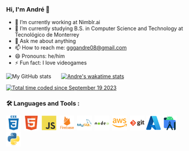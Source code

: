 ### Hi, I'm André 👋

- 🔭 I’m currently working at Nimblr.ai
- 🌱 I’m currently studying B.S. in Computer Science and Technology at Tecnológico de Monterrey
- 💬 Ask me about anything
- 📫 How to reach me: gggandre08@gmail.com
- 😄 Pronouns: he/him
- ⚡ Fun fact: I love videogames


![My GitHub stats](https://github-readme-stats.vercel.app/api?username=gggandre&show_icons=true&theme=tokyonight) &nbsp; &nbsp; &nbsp; [![Andre's wakatime stats](https://github-readme-stats.vercel.app/api/wakatime?username=gggandre)](https://github.com/anuraghazra/github-readme-stats)

<a href="https://wakatime.com/@c2db3397-9c5e-48c2-9b37-48991b449016"><img src="https://wakatime.com/badge/user/c2db3397-9c5e-48c2-9b37-48991b449016.svg" alt="Total time coded since September 19 2023" /></a>

### :hammer_and_wrench: Languages and Tools :
<div>
  <img src="https://github.com/devicons/devicon/blob/master/icons/css3/css3-plain-wordmark.svg"  title="CSS3" alt="CSS" width="40" height="40"/>&nbsp;
  <img src="https://github.com/devicons/devicon/blob/master/icons/html5/html5-original.svg" title="HTML5" alt="HTML" width="40" height="40"/>&nbsp;
  <img src="https://github.com/devicons/devicon/blob/master/icons/javascript/javascript-original.svg" title="JavaScript" alt="JavaScript" width="40" height="40"/>&nbsp;
  <img src="https://github.com/devicons/devicon/blob/master/icons/firebase/firebase-plain-wordmark.svg" title="Firebase" alt="Firebase" width="40" height="40"/>&nbsp;
  <img src="https://github.com/devicons/devicon/blob/master/icons/mysql/mysql-original-wordmark.svg" title="MySQL"  alt="MySQL" width="40" height="40"/>&nbsp;
  <img src="https://github.com/devicons/devicon/blob/master/icons/nodejs/nodejs-original-wordmark.svg" title="NodeJS" alt="NodeJS" width="40" height="40"/>&nbsp;
  <img src="https://github.com/devicons/devicon/blob/master/icons/amazonwebservices/amazonwebservices-plain-wordmark.svg" title="AWS" alt="AWS" width="40" height="40"/>&nbsp;
  <img src="https://github.com/devicons/devicon/blob/master/icons/git/git-original-wordmark.svg" title="Git" **alt="Git" width="40" height="40"/>
  <img src="https://github.com/devicons/devicon/blob/master/icons/azure/azure-original.svg" title="Azure" **alt="Azure" width="40" height="40"/>
  <img src="https://github.com/devicons/devicon/blob/master/icons/androidstudio/androidstudio-original.svg" title="Android Studio" **alt="Android Studio" width="40" height="40"/>
  <img src="https://github.com/devicons/devicon/blob/master/icons/python/python-original.svg" title="Python" **alt="Python" width="40" height="40"/>
  
  
</div>
